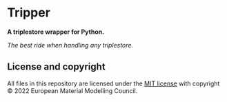 # Tripper

**A triplestore wrapper for Python.**

_The best ride when handling any triplestore._

## License and copyright

All files in this repository are licensed under the [MIT license](LICENSE.md) with copyright &copy; 2022 European Material Modelling Council.
